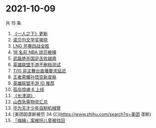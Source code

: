 # 2021-10-09

共 15 条

<!-- BEGIN -->
<!-- 最后更新时间 Sat Oct 09 2021 11:13:27 GMT+0800 (China Standard Time) -->

1. [《一人之下》更新](https://www.zhihu.com/search?q=一人之下)
1. [诺贝尔文学奖揭晓](https://www.zhihu.com/search?q=诺贝尔文学奖)
1. [LNG 开赛四战全胜](https://www.zhihu.com/search?q=LNG)
1. [18 名前 NBA 球员被捕](https://www.zhihu.com/search?q=NBA球员被捕)
1. [武磊绝杀国足击败越南](https://www.zhihu.com/search?q=中国男足)
1. [英雄联盟手游不删档测试](https://www.zhihu.com/search?q=英雄联盟手游)
1. [Ti10 非主舞台直播要求延迟](https://www.zhihu.com/search?q=ti10直播)
1. [王者荣耀孙悟空新皮肤](https://www.zhihu.com/search?q=孙悟空皮肤)
1. [英雄联盟手游 ID 推荐](https://www.zhihu.com/search?q=英雄联盟手游id)
1. [孤岛惊魂 6 上线](https://www.zhihu.com/search?q=孤岛惊魂6)
1. [《长津湖》](https://www.zhihu.com/search?q=长津湖)
1. [山西急需物资汇总](https://www.zhihu.com/search?q=山西)
1. [华为天才少年自制机械臂](https://www.zhihu.com/search?q=稚晖)
1. [美团因垄断被罚 34 亿](https://www.zhihu.com/search?q=美团 垄断)
1. [「梅姨」案被拐儿童被找回](https://www.zhihu.com/search?q=梅姨)

<!-- END -->
